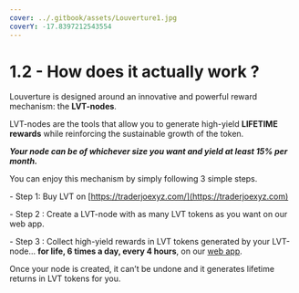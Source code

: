 ```yaml
---
cover: ../.gitbook/assets/Louverture1.jpg
coverY: -17.8397212543554
---
```


# 1.2 - How does it actually work ?

Louverture is designed around an innovative and powerful reward mechanism: the **LVT-nodes**.

LVT-nodes are the tools that allow you to generate high-yield **LIFETIME rewards** while reinforcing the sustainable growth of the token.

_**Your node can be of whichever size you want and yield at least 15% per month.**_

You can enjoy this mechanism by simply following 3 simple steps.

​- Step 1: Buy LVT on [https://traderjoexyz.com/](https://traderjoexyz.com)

​- Step 2 : Create a LVT-node with as many LVT tokens as you want on our web app.

​- Step 3 : Collect high-yield rewards in LVT tokens generated by your LVT-node… **for life, 6 times a day, every 4 hours**, on our [web app](https://www.louverture.finance).

Once your node is created, it can’t be undone and it generates lifetime returns in LVT tokens for you.
